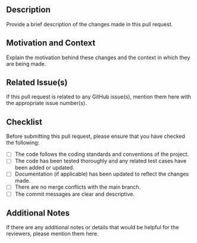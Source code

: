 ## Description

Provide a brief description of the changes made in this pull request. 

## Motivation and Context

Explain the motivation behind these changes and the context in which they are being made. 

## Related Issue(s)

If this pull request is related to any GitHub issue(s), mention them here with the appropriate issue number(s). 

## Checklist

Before submitting this pull request, please ensure that you have checked the following:

- [ ] The code follows the coding standards and conventions of the project.
- [ ] The code has been tested thoroughly and any related test cases have been added or updated.
- [ ] Documentation (if applicable) has been updated to reflect the changes made.
- [ ] There are no merge conflicts with the main branch.
- [ ] The commit messages are clear and descriptive.

## Additional Notes

If there are any additional notes or details that would be helpful for the reviewers, please mention them here. 

